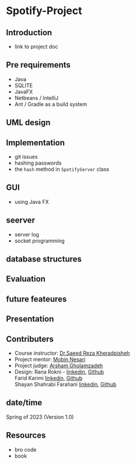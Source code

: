 # Spotify-Project

## Introduction
- link to project doc

## Pre requirements
- Java
- SQLITE
- JavaFX
- Netbeans / IntelliJ
- Ant / Gradle as a build system
  
## UML design

## Implementation
- git issues
- hashing passwords
- the `hash` method in `SpotifyServer` class

## GUI
- using Java FX

## seerver 
- server log
- socket programming

## database structures

## Evaluation

## future feateures

## Presentation 

## Contributers
- Course instructor: [Dr.Saeed Reza Kheradpisheh](https://www.linkedin.com/in/saeed-reza-kheradpisheh-7a0b18155/)
- Project mentor: [Mobin Nesari](https://www.linkedin.com/in/mobin-nesari/)
- Project judge: [Arsham Gholamzadeh](https://www.linkedin.com/in/arsham-khoee/)
- Design:
Rana Rokni -  [linkedin](https://www.linkedin.com/in/rana-r-a5542420a/), [Github](https://github.com/ranarokni) <br>
Farid Karimi [linkedin](https://www.linkedin.com/in/farid-karimi-30456a257/), [Github](https://github.com/Farid-Karimi) <br>
Shayan Shahrabi Farahani [linkedin](https://www.linkedin.com/in/shayanshahrabi/), [Github](https://github.com/Shyshfa)

## date/time
Spring of 2023 (Version 1.0)

## Resources
- bro code
- book
